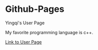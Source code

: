 # Github-Pages

Yingqi's User Page

My favorite programming language is c++.

[Link to User Page](https://github.com/ioeddk/Github-Pages)
